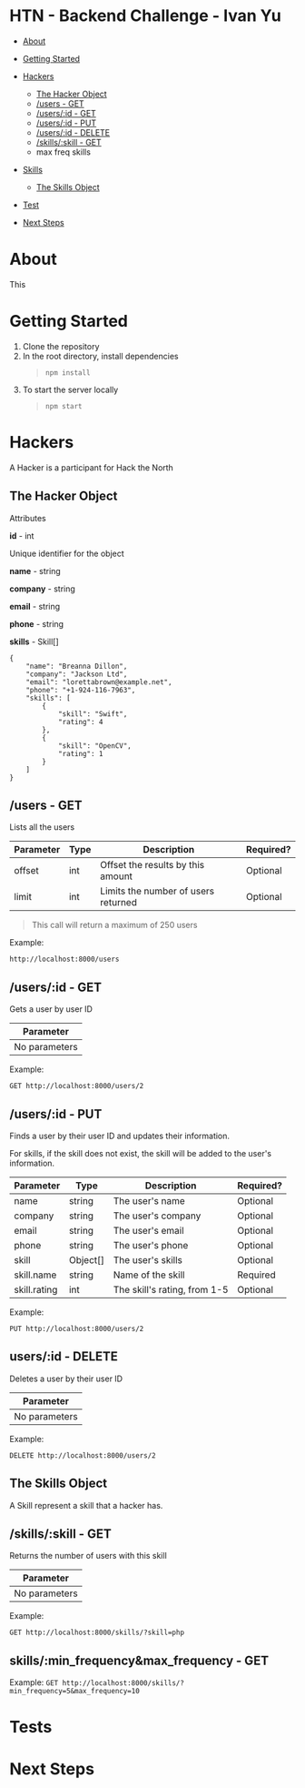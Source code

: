 # HTN - Backend Challenge - Ivan Yu
- [About](#about)
- [Getting Started](#getting-started)
- [Hackers](#apis)
  * [The Hacker Object](#the-hacker-object)
  * [/users - GET](#users---get)
  * [/users/:id - GET](#usersid---get)
  * [/users/:id - PUT](#usersid---put)
  * [/users/:id - DELETE](#usersid---delete)
  * [/skills/:skill - GET](#skillsskill---get)
  * max freq skills

- [Skills](#skills)
  * [The Skills Object](#the-skills-object)
- [Test](#tests)
- [Next Steps](#next-steps)


# About

This 

# Getting Started

1. Clone the repository
2. In the root directory, install dependencies
   > `npm install`
3. To start the server locally
   > `npm start`

# Hackers
A Hacker is a participant for Hack the North

## The Hacker Object
Attributes

**id** - int

Unique identifier for the object

**name** - string

**company** - string

**email** - string

**phone** - string

**skills** - Skill[]
```
{
    "name": "Breanna Dillon",
    "company": "Jackson Ltd",
    "email": "lorettabrown@example.net",
    "phone": "+1-924-116-7963",
    "skills": [
        {
            "skill": "Swift",
            "rating": 4
        },
        {
            "skill": "OpenCV",
            "rating": 1
        }
    ]
}
```

## /users - GET
Lists all the users


| Parameter    	  |Type  | Description                         	| Required? |
|--------------	  |-     |------------------------------------	 | ----------|
| offset         	|int   | Offset the results by this amount 	  | Optional  |
| limit          	|int   | Limits the number of users returned 	| Optional  |


> This call will return a maximum of 250 users

Example:
```
http://localhost:8000/users
```

## /users/:id - GET
Gets a user by user ID

| Parameter    	|
|--------------	|
| No parameters   |

Example: 
```
GET http://localhost:8000/users/2
```

## /users/:id - PUT

Finds a user by their user ID and updates their information.

For skills, if the skill does not exist, the skill will be added to the user's information.

| Parameter    	|Type       | Description                       	| Required? |
|--------------	|------      |------------------------------------	| ----------|
| name           	|string     | The user's name                      | Optional  |
| company        	|string     | The user's company                   | Optional  |
| email          	|string     | The user's email                     | Optional  |
| phone          	|string     | The user's phone                     | Optional  |
| skill           |Object[]   | The user's skills                    | Optional  |
| skill.name      |string     | Name of the skill                    | Required  |
| skill.rating    |int        | The skill's rating, from 1-5         | Optional  |



Example: 
```
PUT http://localhost:8000/users/2
```

## users/:id - DELETE
Deletes a user by their user ID

| Parameter    	|
|--------------	|
| No parameters |

Example:
```
DELETE http://localhost:8000/users/2
```

## The Skills Object
A Skill represent a skill that a hacker has. 

## /skills/:skill - GET

Returns the number of users with this skill

| Parameter    	|
|--------------	|
| No parameters |

Example: 
```
GET http://localhost:8000/skills/?skill=php
```

## skills/:min_frequency&max_frequency - GET

Example: `GET http://localhost:8000/skills/?min_frequency=5&max_frequency=10`

# Tests

# Next Steps



